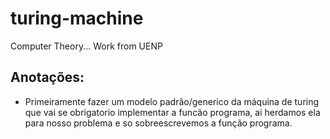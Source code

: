 # turing-machine
Computer Theory... Work from UENP


## Anotações:
- Primeiramente fazer um modelo padrão/generico da máquina de turing que vai se obrigatorio implementar a funcão programa, ai herdamos ela para nosso problema e so sobreescrevemos a função programa.
